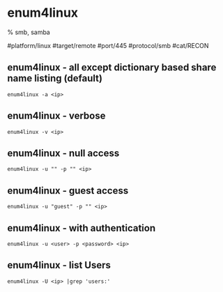 # enum4linux

% smb, samba

#platform/linux  #target/remote  #port/445 #protocol/smb #cat/RECON 

## enum4linux - all except dictionary based share name listing (default)
```
enum4linux -a <ip>
```

## enum4linux - verbose
```
enum4linux -v <ip>
```

## enum4linux - null access
```
enum4linux -u "" -p "" <ip>
```

## enum4linux - guest access
```
enum4linux -u "guest" -p "" <ip>
```

## enum4linux - with authentication
```
enum4linux -u <user> -p <password> <ip>
```

## enum4linux - list Users
```
enum4linux -U <ip> |grep 'users:'
```
